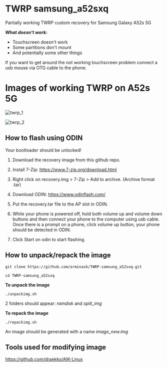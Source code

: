 # TWRP samsung_a52sxq

Partially working TWRP custom recovery for Samsung Galaxy A52s 5G

***What doesn't work:***

- Touchscreen doesn't work
- Some partitions don't mount
- And potentially some other things

If you want to get around the not working touchscreen problem connect a usb mouse via OTG cable to the phone.

# Images of working TWRP on A52s 5G
![twrp_1](https://raw.githubusercontent.com/arminask/TWRP-samsung_a52sxq/main/images/twrp_1.jpg)

![twrp_2](https://raw.githubusercontent.com/arminask/TWRP-samsung_a52sxq/main/images/twrp_2.jpg)


## How to flash using ODIN

Your bootloader should be unlocked!

1. Download the recovery image from this github repo.

2. Install 7-Zip: https://www.7-zip.org/download.html
3. Right click on recovery.img > 7-Zip > Add to archive. (Archive format .tar)

4. Download ODIN: https://www.odinflash.com/

5. Put the recovery.tar file to the AP slot in ODIN. 

6. While your phone is powered off, hold both volume up and volume down buttons and then connect your phone to the computer using usb cable. Once there is a prompt on a phone, click volume up button, your phone should be detected in ODIN. 

7. Click Start on odin to start flashing.

## How to unpack/repack the image

`git clone https://github.com/arminask/TWRP-samsung_a52sxq.git`

`cd TWRP-samsung_a52sxq`

**To unpack the image**

`./unpackimg.sh`

2 folders should appear: *ramdisk* and *split_img*

**To repack the image**

`./repackimg.sh`

An image should be generated with a name *image_new.img*


## Tools used for modifying image

https://github.com/draekko/AIK-Linux
